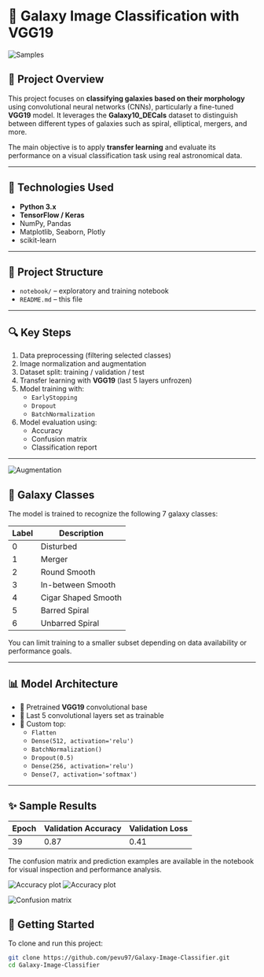 # 🌌 Galaxy Image Classification with VGG19
![Samples](https://kocotmeble.com/wp-content/uploads/2025/07/pobierz.png)
## 📌 Project Overview

This project focuses on **classifying galaxies based on their morphology** using convolutional neural networks (CNNs), particularly a fine-tuned **VGG19** model. It leverages the **Galaxy10_DECals** dataset to distinguish between different types of galaxies such as spiral, elliptical, mergers, and more.

The main objective is to apply **transfer learning** and evaluate its performance on a visual classification task using real astronomical data.

---

## 🧰 Technologies Used

- **Python 3.x**
- **TensorFlow / Keras**
- NumPy, Pandas
- Matplotlib, Seaborn, Plotly
- scikit-learn

---

## 📁 Project Structure

- `notebook/` – exploratory and training notebook
- `README.md` – this file



---

## 🔍 Key Steps

1. Data preprocessing (filtering selected classes)
2. Image normalization and augmentation
3. Dataset split: training / validation / test
4. Transfer learning with **VGG19** (last 5 layers unfrozen)
5. Model training with:
   - `EarlyStopping`
   - `Dropout`
   - `BatchNormalization`
6. Model evaluation using:
   - Accuracy
   - Confusion matrix
   - Classification report
     
---
![Augmentation](https://kocotmeble.com/wp-content/uploads/2025/07/pobierz-1.png)

## 🧪 Galaxy Classes

The model is trained to recognize the following 7 galaxy classes:

| Label | Description            |
|-------|------------------------|
| 0     | Disturbed              |
| 1     | Merger                 |
| 2     | Round Smooth           |
| 3     | In-between Smooth      |
| 4     | Cigar Shaped Smooth    |
| 5     | Barred Spiral          |
| 6     | Unbarred Spiral        |

You can limit training to a smaller subset depending on data availability or performance goals.

---

## 📊 Model Architecture

- 🔹 Pretrained **VGG19** convolutional base
- 🔹 Last 5 convolutional layers set as trainable
- 🔹 Custom top:
  - `Flatten`
  - `Dense(512, activation='relu')`
  - `BatchNormalization()`
  - `Dropout(0.5)`
  - `Dense(256, activation='relu')`
  - `Dense(7, activation='softmax')`

---

## ✨ Sample Results

| Epoch | Validation Accuracy | Validation Loss |
|-------|---------------------|-----------------|
| 39    | 0.87                | 0.41            |

The confusion matrix and prediction examples are available in the notebook for visual inspection and performance analysis.

![Accuracy plot](https://kocotmeble.com/wp-content/uploads/2025/07/newplot-1.png)
![Accuracy plot](https://kocotmeble.com/wp-content/uploads/2025/07/newplot.png)


![Confusion matrix](https://kocotmeble.com/wp-content/uploads/2025/07/pobierz-2.png)

## 🚀 Getting Started

To clone and run this project:

```bash
git clone https://github.com/pevu97/Galaxy-Image-Classifier.git
cd Galaxy-Image-Classifier
